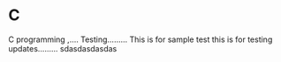 # C
C programming  ,....
Testing......... This is for sample test
this is for testing
updates.........
sdasdasdasdas
